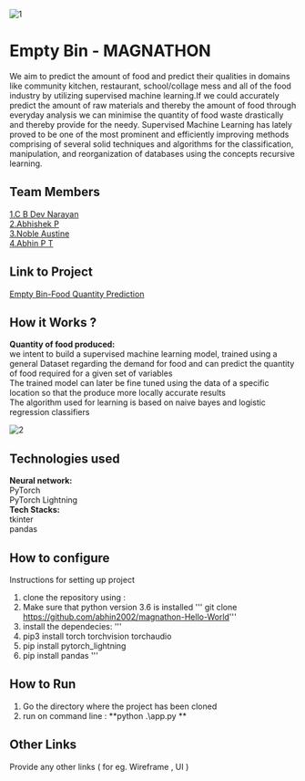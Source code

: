 ![1](https://user-images.githubusercontent.com/95518898/205258781-60595e83-b031-4f17-9062-920406bae351.jpg)


# Empty Bin - MAGNATHON
 We aim to predict the amount of food and predict their qualities in domains like 
community kitchen, restaurant, school/collage mess and all of the food industry by utilizing 
supervised machine learning.If we could accurately predict the amount of raw materials and thereby the amount of food through
everyday analysis we can minimise the quantity of food waste drastically and thereby 
provide for the needy.
Supervised Machine Learning has lately proved to be one of the most prominent and
efficiently improving methods comprising of several solid techniques and algorithms for
the classification, manipulation, and reorganization of databases using the concepts
recursive learning.

## Team Members
[1.C B Dev Narayan](https://github.com/DeVcB13d)   
[2.Abhishek P](https://github.com/Abhishek0075)   
[3.Noble Austine](https://github.com/nobleaustine)   
[4.Abhin P T](https://github.com/abhin2002)   

## Link to Project
[Empty Bin-Food Quantity Prediction](https://github.com/abhin2002/Food_Quantity_Prediction)

## How it Works ?
**Quantity of food produced:**<br />
we intent to build a supervised machine learning model, trained using a general
Dataset regarding the demand for food and can predict the quantity of food
required for a given set of variables<br />
The trained model can later be fine tuned using the data of a specific location so
that the produce more locally accurate results<br />
The algorithm used for learning is based on naive bayes and logistic regression
classifiers

![2](https://user-images.githubusercontent.com/95518898/205258867-79bdaecb-e575-4923-b88d-07de9150aa9a.jpg)


## Technologies used
**Neural network:**<br />
      PyTorch<br />
      PyTorch Lightning<br />
**Tech Stacks:**<br />
      tkinter<br />
      pandas<br />

## How to configure
Instructions for setting up project

1. clone the repository using :
2.  Make sure that python version 3.6 is installed
''' git clone https://github.com/abhin2002/magnathon-Hello-World'''
2. install the dependecies:
'''
1. pip3 install torch torchvision torchaudio
2. pip install pytorch_lightning
3. pip install pandas
'''

## How to Run
1. Go the directory where the project has been cloned
2. run on command line : **python .\app.py **

## Other Links
Provide any other links ( for eg. Wireframe , UI )
